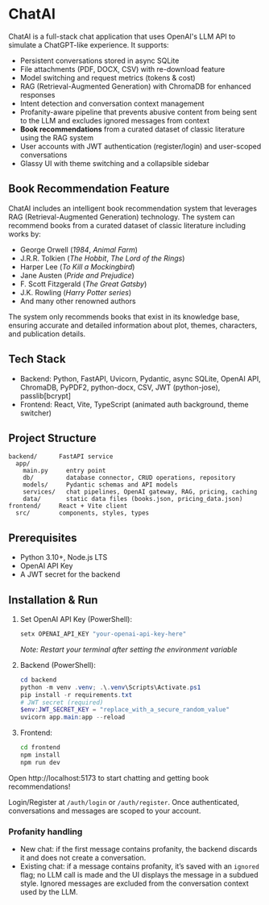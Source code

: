 # ChatAI

ChatAI is a full-stack chat application that uses OpenAI's LLM API to simulate a ChatGPT-like experience. It supports:
- Persistent conversations stored in async SQLite
- File attachments (PDF, DOCX, CSV) with re-download feature
- Model switching and request metrics (tokens & cost)
- RAG (Retrieval-Augmented Generation) with ChromaDB for enhanced responses
- Intent detection and conversation context management
- Profanity-aware pipeline that prevents abusive content from being sent to the LLM and excludes ignored messages from context
- **Book recommendations** from a curated dataset of classic literature using the RAG system
 - User accounts with JWT authentication (register/login) and user-scoped conversations
 - Glassy UI with theme switching and a collapsible sidebar

## Book Recommendation Feature

ChatAI includes an intelligent book recommendation system that leverages RAG (Retrieval-Augmented Generation) technology. The system can recommend books from a curated dataset of classic literature including works by:
- George Orwell (*1984*, *Animal Farm*)
- J.R.R. Tolkien (*The Hobbit*, *The Lord of the Rings*)
- Harper Lee (*To Kill a Mockingbird*)
- Jane Austen (*Pride and Prejudice*)
- F. Scott Fitzgerald (*The Great Gatsby*)
- J.K. Rowling (*Harry Potter series*)
- And many other renowned authors

The system only recommends books that exist in its knowledge base, ensuring accurate and detailed information about plot, themes, characters, and publication details.

## Tech Stack
- Backend: Python, FastAPI, Uvicorn, Pydantic, async SQLite, OpenAI API, ChromaDB, PyPDF2, python-docx, CSV, JWT (python-jose), passlib[bcrypt]
- Frontend: React, Vite, TypeScript (animated auth background, theme switcher)

## Project Structure
```
backend/      FastAPI service
  app/
    main.py     entry point
    db/         database connector, CRUD operations, repository
    models/     Pydantic schemas and API models
    services/   chat pipelines, OpenAI gateway, RAG, pricing, caching
    data/       static data files (books.json, pricing_data.json)
frontend/     React + Vite client
  src/        components, styles, types
```

## Prerequisites
- Python 3.10+, Node.js LTS
- OpenAI API Key
- A JWT secret for the backend

## Installation & Run
1. Set OpenAI API Key (PowerShell):
   ```powershell
   setx OPENAI_API_KEY "your-openai-api-key-here"
   ```
   *Note: Restart your terminal after setting the environment variable*

2. Backend (PowerShell):
   ```powershell
   cd backend
   python -m venv .venv; .\.venv\Scripts\Activate.ps1
   pip install -r requirements.txt
   # JWT secret (required)
   $env:JWT_SECRET_KEY = "replace_with_a_secure_random_value"
   uvicorn app.main:app --reload
   ```

3. Frontend:
   ```bash
   cd frontend
   npm install
   npm run dev
   ```

Open http://localhost:5173 to start chatting and getting book recommendations!

Login/Register at `/auth/login` or `/auth/register`. Once authenticated, conversations and messages are scoped to your account.

### Profanity handling
- New chat: if the first message contains profanity, the backend discards it and does not create a conversation.
- Existing chat: if a message contains profanity, it’s saved with an `ignored` flag; no LLM call is made and the UI displays the message in a subdued style. Ignored messages are excluded from the conversation context used by the LLM.